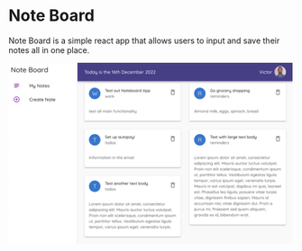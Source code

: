 # Note Board

Note Board is a simple react app that allows users to input and save their notes all in one place.

![image](./img/appimg.png)